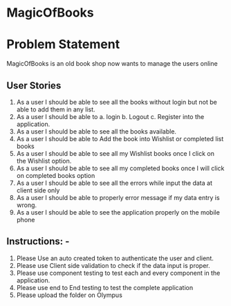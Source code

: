 # MagicOfBooks
# Problem Statement
MagicOfBooks is an old book shop now wants to manage the users online
## User Stories
1. As a user I should be able to see all the books without login but not be able to add them in any
list.
2. As a user I should be able to
a. login
b. Logout
c. Register
into the application.
3. As a user I should be able to see all the books available.
4. As a user I should be able to Add the book into Wishlist or completed list books
5. As a user I should be able to see all my Wishlist books once I click on the Wishlist option.
6. As a user I should be able to see all my completed books once I will click on completed books
option
7. As a user I should be able to see all the errors while input the data at client side only
8. As a user I should be able to properly error message if my data entry is wrong.
9. As a user I should be able to see the application properly on the mobile phone
## Instructions: -
1. Please Use an auto created token to authenticate the user and client.
2. Please use Client side validation to check if the data input is proper.
3. Please use component testing to test each and every component in the application.
4. Please use end to End testing to test the complete application
5. Please upload the folder on Olympus
